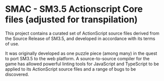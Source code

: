 # SMAC - SM3.5 Actionscript Core files (adjusted for transpilation)

This project contains a curated set of ActionScript source files derived from the Source Release of SM3.5, and developed in accordance with its terms of use.

It was originally developed as one puzzle piece (among many) in the quest to port SM3.5 to the web platform.
A source-to-source compiler for the game has allowed powerful linting tools for JavaScript and TypeScript to be applied to its ActionScript source files and a range of bugs to be discovered.

